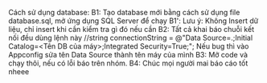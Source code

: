 Cách sử dụng database: <tab>
B1: Tạo database mới bằng cách sử dụng file database.sql, mở ứng dụng SQL Server để chạy
B1': Lưu ý: Không Insert dữ liệu, chỉ insert khi cần kiểm tra gì đó nếu cần
B2: Tất cả khai báo chuỗi kết nối đều dùng lệnh này
//string connectionString = @"Data Source=.\;Initial Catalog=<Tên DB của máy>;Integrated Security=True;";
Nếu bug thì vào Appconfig sửa tên Data Source thành tên máy của mình
B3: Mở code và chạy thôi, nếu có lỗi báo trên nhóm.
B4: Chúc mọi người mai báo cáo tốt nheee
